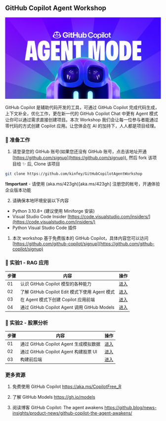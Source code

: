 ## GitHub Copilot Agent Workshop

![agent](./imgs/Agent-Sunrise-1.webp)

GitHub Copilot 是辅助代码开发的工具，可通过 GitHub Copilot 完成代码生成，上下文补全，优化工作，更在新一代的 GitHub Copilot Chat 中更有 Agent 模式让你可以通过需求直接创建项目。本次 Workshop 我们会让每一位参与者能通过零代码的方式创建 Copilot 应用。让您体会在 AI 的加持下，人人都是项目经理。

### 🔨 准备工作

1. 请登录您的 GitHub 账号(如果您还没有 GitHub 账号，点击该地址开通 [https://github.com/signup](https://github.com/signup)), 然后 fork 该项目给 ✨ 后, Clone 该项目 


```bash
git clone https://github.com/kinfey/GitHubCopilotAgentWorkshop
```

**!Important** -  请使用 (aka.ms/423gh)[aka.ms/423gh] 注册您的帐号，开通体验企业版本功能

2. 请确保本地环境安装以下内容

- Python 3.10.8+ (建议使用 Miniforge 安装)
- Visual Studio Code Insider [https://code.visualstudio.com/insiders/](https://code.visualstudio.com/insiders/)
- Python Visual Studio Code 插件

1. 本次 workshop 基于免费版本的 GitHub Copilot，具体内容您可以访问 [https://github.com/github-copilot/signup](https://github.com/github-copilot/signup)

### 🧪 实验1 - RAG 应用

| 步骤 | 内容 | 操作 |
| -------- | ------- | ------- |
| 01 | 认识 GitHub Copilot 模型的各种能力  | [进入](./md/lab1/01.GitHubCopilotModels.md)  |
| 02 | 了解 GitHub Copilot Edit 模式下使用 Agent 模式    | [进入](./md/lab1/02.IntroduceGitHubCopilotAgentMode.md)  |
| 03 | 在 Agent 模式下创建 Copilot 应用前端   | [进入](./md/lab1/03.CreateCopilotUI.md)  |
| 04 | 通过 GitHub Copilot Agent 调用 GitHub Models  | [进入](./md/lab1/04.CreateCopilotBackend.md)  |


### 🧪 实验2 - 股票分析


| 步骤 | 内容 | 操作 |
| -------- | ------- | ------- |
| 01 | 通过 GitHub Copilot Agent 生成模拟数据  | [进入](./md/lab2/01.FetchYourData.md)  |
| 02 | 通过 GitHub Copilot Agent 构建股票 UI    | [进入](./md/lab2/02.CreateUI.md)  |
| 03 | 构建前后端  | [进入](./md/lab2/03.Finish.md)  |



### 更多资源


1. 免费使用 GitHub Copilot  https://aka.ms/CopilotFree_R

2. 了解 GitHub Models https://gh.io/models

3. 阅读博客 GitHub Copilot: The agent awakens https://github.blog/news-insights/product-news/github-copilot-the-agent-awakens/
 
